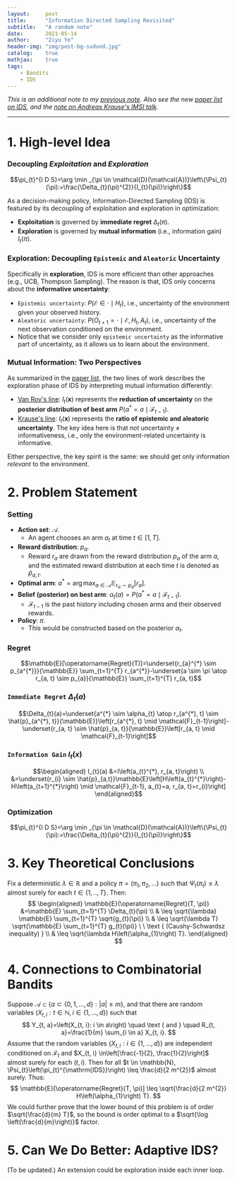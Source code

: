 ```yaml
---
layout:     post
title:      "Information Directed Sampling Revisited"
subtitle:   "A random note"
date:       2021-05-14
author:     "Ziyu Ye"
header-img: "img/post-bg-svdund.jpg"
catalog:    true
mathjax:    true
tags:
    - Bandits
    - IDS
---
```


*This is an additional note to my [previous note](https://github.com/ZIYU-DEEP/efficient-online-decision-learning/blob/main/notes/21-05-10-notes-IDS.md). Also see the new [paper list on IDS](https://github.com/ZIYU-DEEP/efficient-online-decision-learning/blob/main/notes/Paper-List-on-Information-Directed-Sampling.md), and the [note on Andreas Krause's IMSI talk](https://github.com/ZIYU-DEEP/efficient-online-decision-learning/blob/main/notes/21-05-10-notes-IMSI-workshop.md).*

---

# 1. High-level Idea
### Decoupling *Exploitation* and *Exploration*
$$\pi_{t}^{I D S}=\arg \min _{\pi \in \mathcal{D}(\mathcal{A})}\left\{\Psi_{t}(\pi):=\frac{\Delta_{t}(\pi)^{2}}{I_{t}(\pi)}\right\}$$

As a decision-making policy, Information-Directed Sampling (IDS) is featured by its decoupling of exploitation and exploration in optimization:
- **Exploitation** is governed by **immediate regret** $\Delta_{t}(\pi)$.
- **Exploration** is governed by **mutual information** (i.e., information gain) $I_{t}(\pi)$.

### Exploration: Decoupling `Epistemic` and `Aleatoric` Uncertainty
Specifically in **exploration**, IDS is more efficient than other approaches (e.g., UCB, Thompson Sampling). The reason is that, IDS only concerns about the **informative uncertainty**:
- `Epistemic uncertainty`: $P\left(\mathcal{E} \in \cdot \mid H_{t}\right)$, i.e., uncertainty of the environment given your observed history.
- `Aleatoric uncertainty`: $P\left(O_{t+1}=\cdot \mid \mathcal{E}, H_{t}, A_{t}\right)$, i.e., uncertainty of the next observation conditioned on the environment.
- Notice that we consider only `epistemic uncertainty` as the informative part of uncertainty, as it allows us to learn about the environment.

### Mutual Information: Two Perspectives
As summarized in the [paper list](https://github.com/ZIYU-DEEP/efficient-online-decision-learning/blob/main/notes/Paper-List-on-Information-Directed-Sampling.md), the two lines of work describes the exploration phase of IDS by interpreting mutual information differently:
- [Van Roy's line](https://github.com/ZIYU-DEEP/efficient-online-decision-learning/blob/main/notes/21-05-10-notes-IDS.md): $I_{t}(\mathbf{x})$ represents the **reduction of uncertainty** on the **posterior distribution of best arm** $P\left(a^{*}=a \mid \mathcal{F}_{t-1}\right)$.
- [Krause's line](https://github.com/ZIYU-DEEP/efficient-online-decision-learning/blob/main/notes/21-05-10-notes-IMSI-workshop.md): $I_{t}(\mathbf{x})$ represents the **ratio of epistemic and aleatoric uncertainty**. The key idea here is that not uncertainty $\neq$ informativeness, i.e., only the environment-related uncertainty is informative.

Either perspective, the key spirit is the same: we should get only information *relevant* to the environment.

# 2. Problem Statement
### Setting
- **Action set**: $\mathcal{A}$.
    - An agent chooses an arm $a_{t}$ at time $t \in[1, T]$.
- **Reward distribution**: $p_{a}$.
    - Reward $r_{a}$ are drawn from the reward distribution $p_{a}$ of the arm $a$, and the estimated reward distribution at each time $t$ is denoted as $\hat{p}_{a,t}$.
- **Optimal arm**: $a^{*}=\arg \max _{a \in \mathcal{A}} \mathbb{E}_{r_{a} \sim p_{a}}\left[r_{a}\right]$.
- **Belief (posterior) on best arm**: $\alpha_{t}(a)=P\left(a^{*}=a \mid \mathcal{F}_{t-1}\right)$.
    - $\mathcal{F}_{t-1}$ is the past history including chosen arms and their observed rewards.
- **Policy**: $\pi$.
    - This would be constructed based on the posterior $\alpha_{t}$.

### Regret
$$\mathbb{E}[\operatorname{Regret}(T)]=\underset{r_{a}^{*} \sim p_{a^{*}}}{\mathbb{E}} \sum_{t=1}^{T} r_{a^{*}}-\underset{a \sim \pi \atop r_{a, t} \sim p_{a}}{\mathbb{E}} \sum_{t=1}^{T} r_{a, t}$$

### `Immediate Regret` $\Delta_{t}(a)$
$$\Delta_{t}(a)=\underset{a^{*} \sim \alpha_{t} \atop r_{a^{*}, t} \sim \hat{p}_{a^{*}, t}}{\mathbb{E}}\left[r_{a^{*}, t} \mid \mathcal{F}_{t-1}\right]-\underset{r_{a, t} \sim \hat{p}_{a, t}}{\mathbb{E}}\left[r_{a, t} \mid \mathcal{F}_{t-1}\right]$$

### `Information Gain` $I_{t}(x)$
$$\begin{aligned} I_{t}(a) &=I\left(a_{t}^{*}, r_{a, t}\right) \\ &=\underset{r_{i} \sim \hat{p}_{a,t}}\mathbb{E}\left[H\left(a_{t}^{*}\right)-H\left(a_{t+1}^{*}\right) \mid \mathcal{F}_{t-1}, a_{t}=a, r_{a, t}=r_{i}\right] \end{aligned}$$

### Optimization
$$\pi_{t}^{I D S}=\arg \min _{\pi \in \mathcal{D}(\mathcal{A})}\left\{\Psi_{t}(\pi):=\frac{\Delta_{t}(\pi)^{2}}{I_{t}(\pi)}\right\}$$

<!-- #### Regret Bound
$$
\mathbb{E}\left(\operatorname{Regret}\left(T, \pi^{I D S}\right)\right) \leq \sqrt{\frac{1}{2}|\mathcal{A}| H\left(\alpha_{1}\right) T}
$$ -->

# 3. Key Theoretical Conclusions
Fix a deterministic $\lambda \in \mathbb{R}$ and a policy $\pi=\left(\pi_{1}, \pi_{2}, \ldots\right)$ such that $\Psi_{t}\left(\pi_{t}\right) \leq \lambda$ almost surely for each $t \in\{1, . ., T\} .$ Then:
$$
\begin{aligned}
\mathbb{E}(\operatorname{Regret}(T, \pi)) &=\mathbb{E} \sum_{t=1}^{T} \Delta_{t}(\pi) \\
& \leq \sqrt{\lambda} \mathbb{E} \sum_{t=1}^{T} \sqrt{g_{t}(\pi)} \\
& \leq \sqrt{\lambda T} \sqrt{\mathbb{E} \sum_{t=1}^{T} g_{t}(\pi)} \ \ \text { (Caushy-Schwardsz inequality) } \\
& \leq \sqrt{\lambda H\left(\alpha_{1}\right) T}.
\end{aligned}
$$

# 4. Connections to Combinatorial Bandits
Suppose $\mathcal{A} \subset\{a \subset\{0,1, \ldots, d\}:|a| \leq m\}$, and that there are random variables $\left(X_{t, i}: t \in \mathbb{N}, i \in\{1, \ldots, d\}\right)$ such that
$$
Y_{t, a}=\left(X_{t, i}: i \in a\right) \quad \text { and } \quad R_{t, a}=\frac{1}{m} \sum_{i \in a} X_{t, i}.
$$
Assume that the random variables $\left\{X_{t, i}: i \in\{1, \ldots, d\}\right\}$ are independent conditioned on $\mathcal{F}_{t}$ and $X_{t, i} \in\left[\frac{-1}{2}, \frac{1}{2}\right]$ almost surely for each $(t, i) .$ Then for all $t \in \mathbb{N}, \Psi_{t}\left(\pi_{t}^{\mathrm{IDS}}\right) \leq \frac{d}{2 m^{2}}$ almost surely. Thus:
$$
\mathbb{E}[\operatorname{Regret}(T, \pi)] \leq \sqrt{\frac{d}{2 m^{2}} H\left(\alpha_{1}\right) T}.
$$
We could further prove that the lower bound of this problem is of order $\sqrt{\frac{d}{m} T}$, so the bound is order optimal to a $\sqrt{\log \left(\frac{d}{m}\right)}$ factor.


# 5. Can We Do Better: Adaptive IDS?
(To be updated.) An extension could be exploration inside each inner loop.
